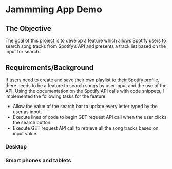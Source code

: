 # Jammming App Demo

## The Objective

The goal of this project is to develop a feature which allows Spotify users to search song tracks from Spotify’s API and presents a track list based on the input for search.

## Requirements/Background

If users need to create and save their own playlist to their Spotify profile, there needs to be a feature to search songs by user input and the use of the API. Using the documentation on the Spotify API calls with code snippets, I implemented the following tasks for the feature:
-	Allow the value of the search bar to update every letter typed by the user as input.
-	Execute lines of code to begin GET request API call when the user clicks the search button.
-	Execute GET request API call to retrieve all the song tracks based on input value. 

### Desktop



### Smart phones and tablets



## 
